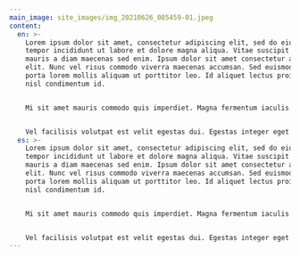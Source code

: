 ```yaml
---
main_image: site_images/img_20210626_085459-01.jpeg
content:
  en: >-
    Lorem ipsum dolor sit amet, consectetur adipiscing elit, sed do eiusmod
    tempor incididunt ut labore et dolore magna aliqua. Vitae suscipit tellus
    mauris a diam maecenas sed enim. Ipsum dolor sit amet consectetur adipiscing
    elit. Nunc vel risus commodo viverra maecenas accumsan. Sed euismod nisi
    porta lorem mollis aliquam ut porttitor leo. Id aliquet lectus proin nibh
    nisl condimentum id.


    Mi sit amet mauris commodo quis imperdiet. Magna fermentum iaculis eu non diam phasellus. At volutpat diam ut venenatis tellus. Non quam lacus suspendisse faucibus interdum posuere lorem. Consequat mauris nunc congue nisi. Cras ornare arcu dui vivamus arcu. Elit scelerisque mauris pellentesque pulvinar pellentesque habitant morbi tristique. Tempus iaculis urna id volutpat. Commodo sed egestas egestas fringilla phasellus faucibus scelerisque. Facilisi morbi tempus iaculis urna id. Risus sed vulputate odio ut enim blandit. Sed vulputate mi sit amet. Purus sit amet volutpat consequat mauris nunc. Amet consectetur adipiscing elit duis tristique sollicitudin nibh sit. Phasellus egestas tellus rutrum tellus pellentesque eu tincidunt tortor. Egestas congue quisque egestas diam in.


    Vel facilisis volutpat est velit egestas dui. Egestas integer eget aliquet nibh praesent tristique. Nunc scelerisque viverra mauris in aliquam sem fringilla ut morbi. Vestibulum sed arcu non odio euismod lacinia at. Ut morbi tincidunt augue interdum velit euismod in pellentesque. Ultrices tincidunt arcu non sodales. Lacus vel facilisis volutpat est velit egestas dui id ornare. Libero justo laoreet sit amet cursus sit. Mauris a diam maecenas sed enim ut sem. Ac turpis egestas maecenas pharetra convallis posuere. Neque ornare aenean euismod elementum nisi quis eleifend quam. Pellentesque diam volutpat commodo sed egestas egestas fringilla phasellus. Proin sagittis nisl rhoncus mattis rhoncus urna neque. Odio pellentesque diam volutpat commodo sed egestas egestas. Eget sit amet tellus cras adipiscing enim eu turpis. Arcu felis bibendum ut tristique et egestas quis ipsum suspendisse.
  es: >-
    Lorem ipsum dolor sit amet, consectetur adipiscing elit, sed do eiusmod
    tempor incididunt ut labore et dolore magna aliqua. Vitae suscipit tellus
    mauris a diam maecenas sed enim. Ipsum dolor sit amet consectetur adipiscing
    elit. Nunc vel risus commodo viverra maecenas accumsan. Sed euismod nisi
    porta lorem mollis aliquam ut porttitor leo. Id aliquet lectus proin nibh
    nisl condimentum id.


    Mi sit amet mauris commodo quis imperdiet. Magna fermentum iaculis eu non diam phasellus. At volutpat diam ut venenatis tellus. Non quam lacus suspendisse faucibus interdum posuere lorem. Consequat mauris nunc congue nisi. Cras ornare arcu dui vivamus arcu. Elit scelerisque mauris pellentesque pulvinar pellentesque habitant morbi tristique. Tempus iaculis urna id volutpat. Commodo sed egestas egestas fringilla phasellus faucibus scelerisque. Facilisi morbi tempus iaculis urna id. Risus sed vulputate odio ut enim blandit. Sed vulputate mi sit amet. Purus sit amet volutpat consequat mauris nunc. Amet consectetur adipiscing elit duis tristique sollicitudin nibh sit. Phasellus egestas tellus rutrum tellus pellentesque eu tincidunt tortor. Egestas congue quisque egestas diam in.


    Vel facilisis volutpat est velit egestas dui. Egestas integer eget aliquet nibh praesent tristique. Nunc scelerisque viverra mauris in aliquam sem fringilla ut morbi. Vestibulum sed arcu non odio euismod lacinia at. Ut morbi tincidunt augue interdum velit euismod in pellentesque. Ultrices tincidunt arcu non sodales. Lacus vel facilisis volutpat est velit egestas dui id ornare. Libero justo laoreet sit amet cursus sit. Mauris a diam maecenas sed enim ut sem. Ac turpis egestas maecenas pharetra convallis posuere. Neque ornare aenean euismod elementum nisi quis eleifend quam. Pellentesque diam volutpat commodo sed egestas egestas fringilla phasellus. Proin sagittis nisl rhoncus mattis rhoncus urna neque. Odio pellentesque diam volutpat commodo sed egestas egestas. Eget sit amet tellus cras adipiscing enim eu turpis. Arcu felis bibendum ut tristique et egestas quis ipsum suspendisse.
---
```

